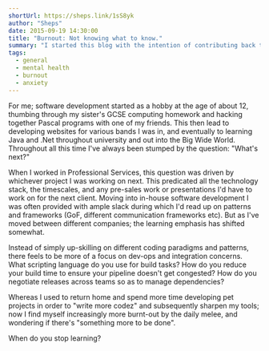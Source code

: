 ```yaml
---
shortUrl: https://sheps.link/1sS8yk
author: "Sheps"
date: 2015-09-19 14:30:00
title: "Burnout: Not knowing what to know."
summary: "I started this blog with the intention of contributing back to the community any thoughts and learnin's I've picked up over the years. The main problem with this is that I get the impression everything has already been discussed, debated and blogged about to the point of exhaustion. So what's left to contribute?"
tags:
  - general
  - mental health
  - burnout
  - anxiety
---
```


For me; software development started as a hobby at the age of about 12, thumbing through my sister's GCSE computing homework and hacking together Pascal programs with one of my friends. This then lead to developing websites for various bands I was in, and eventually to learning Java and .Net throughout university and out into the Big Wide World. Throughout all this time I've always been stumped by the question: "What's next?"

When I worked in Professional Services, this question was driven by whichever project I was working on next. This predicated all the technology stack, the timescales, and any pre-sales work or presentations I'd have to work on for the next client. Moving into in-house software development I was often provided with ample slack during which I'd read up on patterns and frameworks (GoF, different communication frameworks etc). But as I've moved between different companies; the learning emphasis has shifted somewhat.

Instead of simply up-skilling on different coding paradigms and patterns, there feels to be more of a focus on dev-ops and integration concerns. What scripting language do you use for build tasks? How do you reduce your build time to ensure your pipeline doesn't get congested? How do you negotiate releases across teams so as to manage dependencies?

Whereas I used to return home and spend more time developing pet projects in order to "write more codez" and subsequently sharpen my tools; now I find myself increasingly more burnt-out by the daily melee, and wondering if there's "something more to be done".

When do you stop learning?

